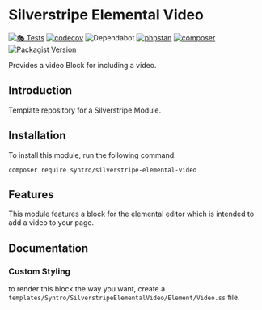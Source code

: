 # Silverstripe Elemental Video

[![🎭 Tests](https://github.com/syntro-opensource/silverstripe-elemental-video/workflows/%F0%9F%8E%AD%20Tests/badge.svg)](https://github.com/syntro-opensource/silverstripe-elemental-video/actions?query=workflow%3A%22%F0%9F%8E%AD+Tests%22+branch%3A%22master%22)
[![codecov](https://codecov.io/gh/syntro-opensource/silverstripe-elemental-video/branch/master/graph/badge.svg)](https://codecov.io/gh/syntro-opensource/silverstripe-elemental-video)
![Dependabot](https://img.shields.io/badge/dependabot-active-brightgreen?logo=dependabot)
[![phpstan](https://img.shields.io/badge/PHPStan-enabled-success)](https://github.com/phpstan/phpstan)
[![composer](https://img.shields.io/packagist/dt/syntro/silverstripe-elemental-video?color=success&logo=composer)](https://packagist.org/packages/syntro/silverstripe-elemental-video)
[![Packagist Version](https://img.shields.io/packagist/v/syntro/silverstripe-elemental-video?label=stable&logo=composer)](https://packagist.org/packages/syntro/silverstripe-elemental-video)

Provides a video Block for including a video.

## Introduction
Template repository for a Silverstripe Module.

## Installation

To install this module, run the following command:
```
composer require syntro/silverstripe-elemental-video
```


## Features
This module features a block for the elemental editor which is intended to add
a video to your page.



## Documentation

### Custom Styling
to render this block the way you want, create a
`templates/Syntro/SilverstripeElementalVideo/Element/Video.ss`
file.
